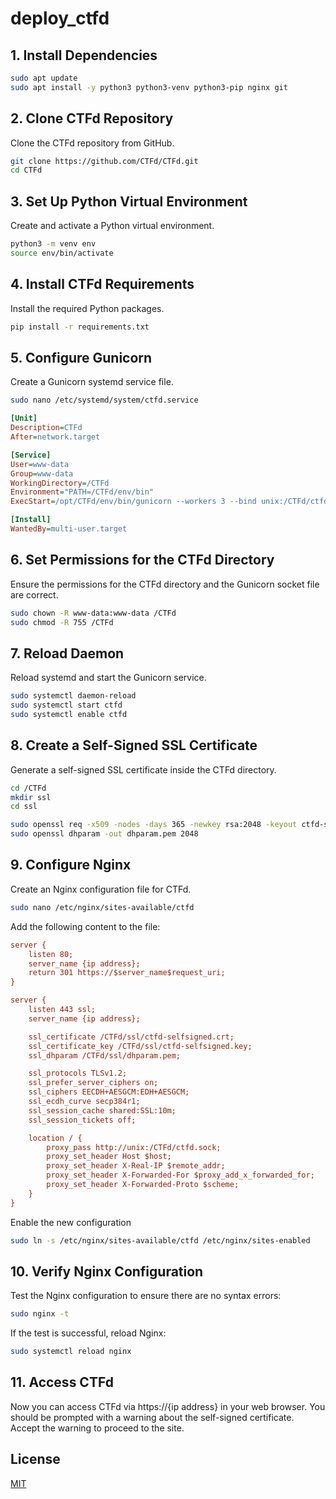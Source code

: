 # deploy_ctfd


## 1. Install Dependencies
```bash
sudo apt update
sudo apt install -y python3 python3-venv python3-pip nginx git
```

## 2. Clone CTFd Repository
Clone the CTFd repository from GitHub.
```bash
git clone https://github.com/CTFd/CTFd.git
cd CTFd
```

## 3. Set Up Python Virtual Environment
Create and activate a Python virtual environment.

```bash
python3 -m venv env
source env/bin/activate
```

## 4. Install CTFd Requirements
Install the required Python packages.

```bash
pip install -r requirements.txt
```

## 5. Configure Gunicorn
Create a Gunicorn systemd service file.

```bash
sudo nano /etc/systemd/system/ctfd.service
```
```ini
[Unit]
Description=CTFd
After=network.target

[Service]
User=www-data
Group=www-data
WorkingDirectory=/CTFd
Environment="PATH=/CTFd/env/bin"
ExecStart=/opt/CTFd/env/bin/gunicorn --workers 3 --bind unix:/CTFd/ctfd.sock "CTFd:create_app()"

[Install]
WantedBy=multi-user.target

```


## 6. Set Permissions for the CTFd Directory
Ensure the permissions for the CTFd directory and the Gunicorn socket file are correct.
```bash
sudo chown -R www-data:www-data /CTFd
sudo chmod -R 755 /CTFd
```

## 7. Reload Daemon
Reload systemd and start the Gunicorn service.


```bash
sudo systemctl daemon-reload
sudo systemctl start ctfd
sudo systemctl enable ctfd
```

## 8. Create a Self-Signed SSL Certificate

Generate a self-signed SSL certificate inside the CTFd directory.
```bash
cd /CTFd
mkdir ssl
cd ssl

sudo openssl req -x509 -nodes -days 365 -newkey rsa:2048 -keyout ctfd-selfsigned.key -out ctfd-selfsigned.crt
sudo openssl dhparam -out dhparam.pem 2048
```

## 9. Configure Nginx
Create an Nginx configuration file for CTFd.

```sh
sudo nano /etc/nginx/sites-available/ctfd
```

Add the following content to the file:
```ini
server {
    listen 80;
    server_name {ip address};
    return 301 https://$server_name$request_uri;
}

server {
    listen 443 ssl;
    server_name {ip address};

    ssl_certificate /CTFd/ssl/ctfd-selfsigned.crt;
    ssl_certificate_key /CTFd/ssl/ctfd-selfsigned.key;
    ssl_dhparam /CTFd/ssl/dhparam.pem;

    ssl_protocols TLSv1.2;
    ssl_prefer_server_ciphers on;
    ssl_ciphers EECDH+AESGCM:EDH+AESGCM;
    ssl_ecdh_curve secp384r1;
    ssl_session_cache shared:SSL:10m;
    ssl_session_tickets off;

    location / {
        proxy_pass http://unix:/CTFd/ctfd.sock;
        proxy_set_header Host $host;
        proxy_set_header X-Real-IP $remote_addr;
        proxy_set_header X-Forwarded-For $proxy_add_x_forwarded_for;
        proxy_set_header X-Forwarded-Proto $scheme;
    }
}

```

Enable the new configuration
```bash 
sudo ln -s /etc/nginx/sites-available/ctfd /etc/nginx/sites-enabled
```

## 10. Verify Nginx Configuration
Test the Nginx configuration to ensure there are no syntax errors:

```bash 
sudo nginx -t
```

If the test is successful, reload Nginx:
```bash 
sudo systemctl reload nginx
```

## 11. Access CTFd
Now you can access CTFd via https://{ip address} in your web browser. You should be prompted with a warning about the self-signed certificate. Accept the warning to proceed to the site.

## License
[MIT](https://choosealicense.com/licenses/mit/)
